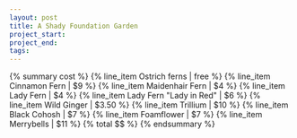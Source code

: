 ```yaml
---
layout: post
title: A Shady Foundation Garden
project_start:
project_end:
tags:
---
```


{% summary cost %}
{% line_item Ostrich ferns | free %}
{% line_item Cinnamon Fern | $9 %}
{% line_item Maidenhair Fern | $4 %}
{% line_item Lady Fern | $4 %}
{% line_item Lady Fern "Lady in Red" | $6 %}
{% line_item Wild Ginger | $3.50 %}
{% line_item Trillium | $10 %}
{% line_item Black Cohosh | $7 %}
{% line_item Foamflower | $7 %}
{% line_item Merrybells | $11 %}
{% total $$ %}
{% endsummary %}
